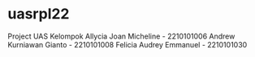 # uasrpl22
Project UAS Kelompok
Allycia Joan Micheline - 2210101006
Andrew Kurniawan Gianto - 2210101008
Felicia Audrey Emmanuel - 2210101030
